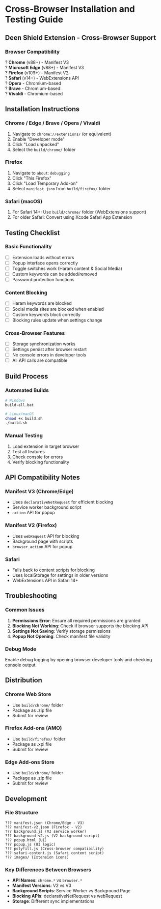 # Cross-Browser Installation and Testing Guide

## Deen Shield Extension - Cross-Browser Support

### Browser Compatibility

? **Chrome** (v88+) - Manifest V3  
? **Microsoft Edge** (v88+) - Manifest V3  
? **Firefox** (v109+) - Manifest V2  
? **Safari** (v14+) - WebExtensions API  
? **Opera** - Chromium-based  
? **Brave** - Chromium-based  
? **Vivaldi** - Chromium-based  

## Installation Instructions

### Chrome / Edge / Brave / Opera / Vivaldi
1. Navigate to `chrome://extensions/` (or equivalent)
2. Enable "Developer mode"
3. Click "Load unpacked"
4. Select the `build/chrome/` folder

### Firefox
1. Navigate to `about:debugging`
2. Click "This Firefox"
3. Click "Load Temporary Add-on"
4. Select `manifest.json` from `build/firefox/` folder

### Safari (macOS)
1. For Safari 14+: Use `build/chrome/` folder (WebExtensions support)
2. For older Safari: Convert using Xcode Safari App Extension

## Testing Checklist

### Basic Functionality
- [ ] Extension loads without errors
- [ ] Popup interface opens correctly
- [ ] Toggle switches work (Haram content & Social Media)
- [ ] Custom keywords can be added/removed
- [ ] Password protection functions

### Content Blocking
- [ ] Haram keywords are blocked
- [ ] Social media sites are blocked when enabled
- [ ] Custom keywords block correctly
- [ ] Blocking rules update when settings change

### Cross-Browser Features
- [ ] Storage synchronization works
- [ ] Settings persist after browser restart
- [ ] No console errors in developer tools
- [ ] All API calls are compatible

## Build Process

### Automated Builds
```bash
# Windows
build-all.bat

# Linux/macOS  
chmod +x build.sh
./build.sh
```

### Manual Testing
1. Load extension in target browser
2. Test all features
3. Check console for errors
4. Verify blocking functionality

## API Compatibility Notes

### Manifest V3 (Chrome/Edge)
- Uses `declarativeNetRequest` for efficient blocking
- Service worker background script
- `action` API for popup

### Manifest V2 (Firefox)
- Uses `webRequest` API for blocking
- Background page with scripts
- `browser_action` API for popup

### Safari
- Falls back to content scripts for blocking
- Uses localStorage for settings in older versions
- WebExtensions API in Safari 14+

## Troubleshooting

### Common Issues
1. **Permissions Error**: Ensure all required permissions are granted
2. **Blocking Not Working**: Check if browser supports the blocking API
3. **Settings Not Saving**: Verify storage permissions
4. **Popup Not Opening**: Check manifest file validity

### Debug Mode
Enable debug logging by opening browser developer tools and checking console output.

## Distribution

### Chrome Web Store
- Use `build/chrome/` folder
- Package as .zip file
- Submit for review

### Firefox Add-ons (AMO)
- Use `build/firefox/` folder  
- Package as .xpi file
- Submit for review

### Edge Add-ons Store
- Use `build/chrome/` folder
- Package as .zip file
- Submit for review

## Development

### File Structure
```
??? manifest.json (Chrome/Edge - V3)
??? manifest-v2.json (Firefox - V2)
??? background.js (V3 service worker)
??? background-v2.js (V2 background script)
??? popup.html (UI)
??? popup.js (UI logic)
??? polyfill.js (Cross-browser compatibility)
??? safari-content.js (Safari content script)
??? images/ (Extension icons)
```

### Key Differences Between Browsers
- **API Names**: `chrome.*` vs `browser.*`
- **Manifest Versions**: V2 vs V3
- **Background Scripts**: Service Worker vs Background Page
- **Blocking APIs**: declarativeNetRequest vs webRequest
- **Storage**: Different sync implementations